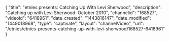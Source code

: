 {
    "title": "etnies presents: Catching Up With Levi Sherwood",
    "description": "Catching up with Levi Sherwood: October 2010",
    "channelid": "168527",
    "videoid": "6418961",
    "date_created": "1443816147",
    "date_modified": "1449018968",
    "type": "captivate",
    "layout": "channelVideo",
    "url": "\/etnies\/etnies-presents-catching-up-with-levi-sherwood\/168527-6418961"
}